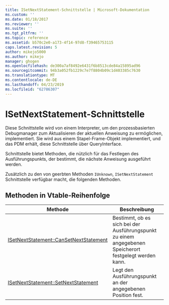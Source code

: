 ```yaml
---
title: ISetNextStatement-Schnittstelle | Microsoft-Dokumentation
ms.custom: ''
ms.date: 01/18/2017
ms.reviewer: ''
ms.suite: ''
ms.tgt_pltfrm: ''
ms.topic: reference
ms.assetid: b570c2e0-a173-4f14-97d8-f39465753115
caps.latest.revision: 5
author: mikejo5000
ms.author: mikejo
manager: ghogen
ms.openlocfilehash: de300a7af8492e6431f6b8513cde84a15895ad96
ms.sourcegitcommit: 94b3a052fb1229c7e7f8804b09c1d403385c7630
ms.translationtype: MT
ms.contentlocale: de-DE
ms.lasthandoff: 04/23/2019
ms.locfileid: "62786307"
---
```

# <a name="isetnextstatement-interface"></a>ISetNextStatement-Schnittstelle
Diese Schnittstelle wird von einem Interpreter, um den prozessbasierten Debugmanager zum Aktualisieren der aktuellen Anweisung zu ermöglichen, implementiert. Sie wird aus einem Stapel-Frame-Objekt implementiert, und das PDM erhält, diese Schnittstelle über QueryInterface.  
  
 Schnittstelle bietet Methoden, die nützlich für das Festlegen des Ausführungspunkts, der bestimmt, die nächste Anweisung ausgeführt werden.  
  
 Zusätzlich zu den von geerbten Methoden `IUnknown`, `ISetNextStatement` Schnittstelle verfügbar macht, die folgenden Methoden.  
  
## <a name="methods-in-vtable-order"></a>Methoden in Vtable-Reihenfolge  
  
|Methode|Beschreibung|  
|------------|-----------------|  
|[ISetNextStatement::CanSetNextStatement](../../winscript/reference/isetnextstatement-cansetnextstatement.md)|Bestimmt, ob es sich bei der Ausführungspunkt zu einem angegebenen Speicherort festgelegt werden kann.|  
|[ISetNextStatement::SetNextStatement](../../winscript/reference/isetnextstatement-setnextstatement.md)|Legt den Ausführungspunkt an der angegebenen Position fest.|
